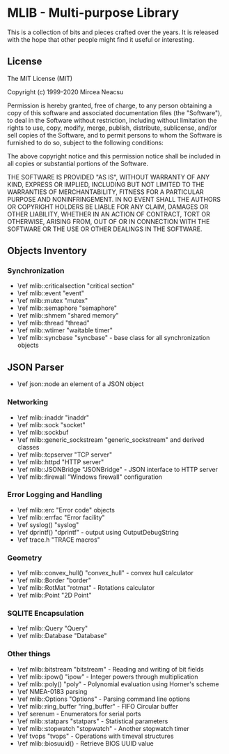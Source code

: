 # MLIB - Multi-purpose Library #
This is a collection of bits and pieces crafted over the years. It is released
with the hope that other people might find it useful or interesting.

## License ##

The MIT License (MIT)
 
Copyright (c) 1999-2020 Mircea Neacsu

Permission is hereby granted, free of charge, to any person obtaining a copy
of this software and associated documentation files (the "Software"), to deal
in the Software without restriction, including without limitation the rights
to use, copy, modify, merge, publish, distribute, sublicense, and/or sell
copies of the Software, and to permit persons to whom the Software is
furnished to do so, subject to the following conditions:

The above copyright notice and this permission notice shall be included in all
copies or substantial portions of the Software.

THE SOFTWARE IS PROVIDED "AS IS", WITHOUT WARRANTY OF ANY KIND, EXPRESS OR
IMPLIED, INCLUDING BUT NOT LIMITED TO THE WARRANTIES OF MERCHANTABILITY,
FITNESS FOR A PARTICULAR PURPOSE AND NONINFRINGEMENT. IN NO EVENT SHALL THE
AUTHORS OR COPYRIGHT HOLDERS BE LIABLE FOR ANY CLAIM, DAMAGES OR OTHER
LIABILITY, WHETHER IN AN ACTION OF CONTRACT, TORT OR OTHERWISE, ARISING FROM,
OUT OF OR IN CONNECTION WITH THE SOFTWARE OR THE USE OR OTHER DEALINGS IN THE
SOFTWARE.

## Objects Inventory ##

### Synchronization ###
- \ref mlib::criticalsection "critical section"
- \ref mlib::event "event"
- \ref mlib::mutex "mutex"
- \ref mlib::semaphore "semaphore"
- \ref mlib::shmem "shared memory"
- \ref mlib::thread "thread"
- \ref mlib::wtimer "waitable timer"
- \ref mlib::syncbase "syncbase" - base class for all synchronization objects

## JSON Parser ##
- \ref json::node an element of a JSON object

### Networking ###
- \ref mlib::inaddr "inaddr"
- \ref mlib::sock "socket"
- \ref mlib::sockbuf
- \ref mlib::generic_sockstream "generic_sockstream" and derived classes
- \ref mlib::tcpserver "TCP server"
- \ref mlib::httpd "HTTP server"
- \ref mlib::JSONBridge "JSONBridge" - JSON interface to HTTP server
- \ref mlib::firewall "Windows firewall" configuration

### Error Logging and Handling ###
- \ref mlib::erc "Error code" objects
- \ref mlib::errfac "Error facility"
- \ref syslog() "syslog"
- \ref dprintf() "dprintf" - output using OutputDebugString
- \ref trace.h "TRACE macros"

### Geometry ###
- \ref mlib::convex_hull() "convex_hull" - convex hull calculator
- \ref mlib::Border "border"
- \ref mlib::RotMat "rotmat" - Rotations calculator
- \ref mlib::Point "2D Point"

### SQLITE Encapsulation ###
- \ref mlib::Query "Query"
- \ref mlib::Database "Database"

### Other things ###
- \ref mlib::bitstream "bitstream" - Reading and writing of bit fields
- \ref mlib::ipow() "ipow" - Integer powers through multiplication
- \ref mlib::poly() "poly" - Polynomial evaluation using Horner's scheme
- \ref NMEA-0183 parsing
- \ref mlib::Options "Options" - Parsing command line options
- \ref mlib::ring_buffer "ring_buffer" - FIFO Circular buffer
- \ref serenum - Enumerators for serial ports
- \ref mlib::statpars "statpars" - Statistical parameters
- \ref mlib::stopwatch "stopwatch" - Another stopwatch timer
- \ref tvops "tvops" - Operations with timeval structures
- \ref mlib::biosuuid() - Retrieve BIOS UUID value
 


